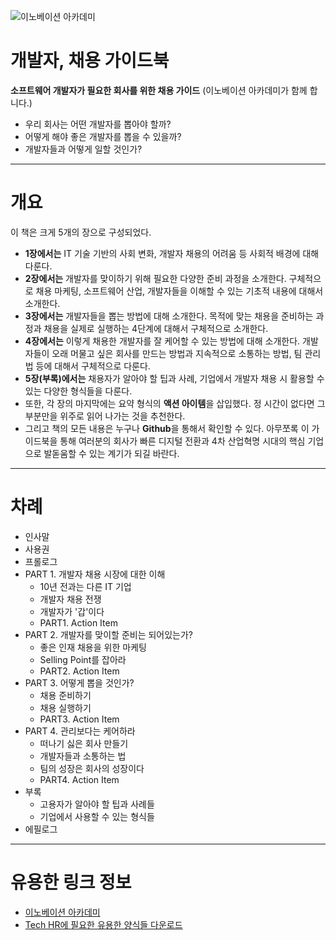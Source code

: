 ![이노베이션 아카데미](https://innovationacademy.kr/static/media/img-about-logo-primary.88303c97.svg "이노베이션 아카데미")


# 개발자, 채용 가이드북
**소프트웨어 개발자가 필요한 회사를 위한 채용 가이드**
(이노베이션 아카데미가 함께 합니다.)
- 우리 회사는 어떤 개발자를 뽑아야 할까?
- 어떻게 해야 좋은 개발자를 뽑을 수 있을까?
- 개발자들과 어떻게 일할 것인가?

***

# 개요
이 책은 크게 5개의 장으로 구성되었다.
- **1장에서는** IT 기술 기반의 사회 변화, 개발자 채용의 어려움 등 사회적 배경에 대해 다룬다.
- **2장에서는** 개발자를 맞이하기 위해 필요한 다양한 준비 과정을 소개한다.
구체적으로 채용 마케팅, 소프트웨어 산업, 개발자들을 이해할 수 있는 기초적 내용에 대해서 소개한다.
- **3장에서는** 개발자들을 뽑는 방법에 대해 소개한다.
목적에 맞는 채용을 준비하는 과정과 채용을 실제로 실행하는 4단계에 대해서 구체적으로 소개한다.
- **4장에서는** 이렇게 채용한 개발자를 잘 케어할 수 있는 방법에 대해 소개한다.
개발자들이 오래 머물고 싶은 회사를 만드는 방법과 지속적으로 소통하는 방법, 팀 관리법 등에 대해서 구체적으로 다룬다.
- **5장(부록)에서는** 채용자가 알아야 할 팁과 사례, 기업에서 개발자 채용 시 활용할 수 있는 다양한 형식들을 다룬다.
- 또한, 각 장의 마지막에는 요약 형식의 **액션 아이템**을 삽입했다.
정 시간이 없다면 그 부분만을 위주로 읽어 나가는 것을 추천한다.
- 그리고 책의 모든 내용은 누구나 **Github**을 통해서 확인할 수 있다.
아무쪼록 이 가이드북을 통해 여러분의 회사가 빠른 디지털 전환과 4차 산업혁명 시대의 핵심 기업으로 발돋움할 수 있는 계기가 되길 바란다.

***

# 차례
- 인사말
- 사용권
- 프롤로그
- PART 1. 개발자 채용 시장에 대한 이해
  - 10년 전과는 다른 IT 기업
  - 개발자 채용 전쟁
  - 개발자가 '갑'이다
  - PART1. Action Item
- PART 2. 개발자를 맞이할 준비는 되어있는가?
  - 좋은 인재 채용을 위한 마케팅
  - Selling Point를 잡아라
  - PART2. Action Item
- PART 3. 어떻게 뽑을 것인가?
  - 채용 준비하기
  - 채용 실행하기
  - PART3. Action Item
- PART 4. 관리보다는 케어하라
  - 떠나기 싫은 회사 만들기
  - 개발자들과 소통하는 법
  - 팀의 성장은 회사의 성장이다
  - PART4. Action Item
- 부록
  - 고용자가 알아야 할 팁과 사례들
  - 기업에서 사용할 수 있는 형식들
- 에필로그

***

# 유용한 링크 정보
- [이노베이션 아카데미](https://innovationacademy.kr/)
- [Tech HR에 필요한 유용한 양식들 다운로드](https://github.com/innovationacademy-kr/tech-hr/tree/master/download)
